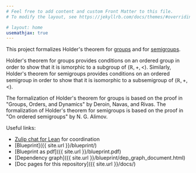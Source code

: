 ```yaml
---
# Feel free to add content and custom Front Matter to this file.
# To modify the layout, see https://jekyllrb.com/docs/themes/#overriding-theme-defaults

# layout: home
usemathjax: true
---
```

This project formalizes Holder's theorem for [groups](https://ericluap.github.io/OrderedSemigroups/docs/OrderedSemigroups/OrderedGroup/Holder.html) and for [semigroups](https://ericluap.github.io/OrderedSemigroups/docs/OrderedSemigroups/Holder.html).

Holder's theorem for groups provides conditions on an ordered group in order to show that it is ismorphic to a subgroup of $(\mathbb{R},+,<)$. Similarly, Holder's theorem for semigroups provides conditions on an ordered semigroup in order to show that it is isomorphic to a subsemigroup of $(\mathbb{R},+,<)$.

The formalization of Holder's theorem for groups is based on the proof in "Groups, Orders, and Dynamics" by Deroin, Navas, and Rivas. The formalization of Holder's theorem for semigroups is based on the proof in "On ordered semigroups" by N. G. Alimov.

Useful links:

* [Zulip chat for Lean](https://leanprover.zulipchat.com/) for coordination
* [Blueprint]({{ site.url }}/blueprint/)
* [Blueprint as pdf]({{ site.url }}/blueprint.pdf)
* [Dependency graph]({{ site.url }}/blueprint/dep_graph_document.html)
* [Doc pages for this repository]({{ site.url }}/docs/)